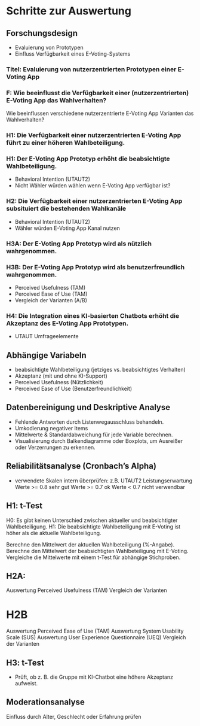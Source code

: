 # Schritte zur Auswertung

## Forschungsdesign
- Evaluierung von Prototypen
- Einfluss Verfügbarkeit eines E-Voting-Systems

### Titel: Evaluierung von nutzerzentrierten Prototypen einer E-Voting App

### F: Wie beeinflusst die Verfügbarkeit einer (nutzerzentrierten) E-Voting App das Wahlverhalten?
Wie beeinflussen verschiedene nutzerzentrierte E-Voting App Varianten das Wahlverhalten?

### H1: Die Verfügbarkeit einer nutzerzentrierten E-Voting App führt zu einer höheren Wahlbeteiligung.
### H1: Der E-Voting App Prototyp erhöht die beabsichtigte Wahlbeteiligung.
- Behavioral Intention (UTAUT2)
- Nicht Wähler würden wählen wenn E-Voting App verfügbar ist?

### H2: Die Verfügbarkeit einer nutzerzentrierten E-Voting App subsituiert die bestehenden Wahlkanäle
- Behavioral Intention (UTAUT2)
- Wähler würden E-Voting App Kanal nutzen

### H3A: Der E-Voting App Prototyp wird als nützlich wahrgenommen.
### H3B: Der E-Voting App Prototyp wird als benutzerfreundlich wahrgenommen.
- Perceived Usefulness (TAM)
- Perceived Ease of Use (TAM)
- Vergleich der Varianten (A/B)

### H4: Die Integration eines KI-basierten Chatbots erhöht die Akzeptanz des E-Voting App Prototypen.
- UTAUT Umfrageelemente

## Abhängige Variabeln
- beabsichtigte Wahlbeteiligung (jetziges vs. beabsichtigtes Verhalten)
- Akzeptanz (mit und ohne KI-Support)
- Perceived Usefulness (Nützlichkeit)
- Perceived Ease of Use (Benutzerfreundlichkeit)

## Datenbereinigung und Deskriptive Analyse
- Fehlende Antworten durch Listenwegausschluss behandeln.
- Umkodierung negativer Items
- Mittelwerte & Standardabweichung für jede Variable berechnen.
- Visualisierung durch Balkendiagramme oder Boxplots, um Ausreißer oder Verzerrungen zu erkennen.

## Reliabilitätsanalyse (Cronbach’s Alpha)
- verwendete Skalen intern überprüfen:
z.B. UTAUT2 Leistungserwartung
Werte >= 0.8 sehr gut
Werte >= 0.7 ok
Werte < 0.7 nicht verwendbar 

## H1: t-Test
H0: Es gibt keinen Unterschied zwischen aktueller und beabsichtigter Wahlbeteiligung.
H1: Die beabsichtigte Wahlbeteiligung mit E-Voting ist höher als die aktuelle Wahlbeteiligung.

Berechne den Mittelwert der aktuellen Wahlbeteiligung (%-Angabe).
Berechne den Mittelwert der beabsichtigten Wahlbeteiligung mit E-Voting.
Vergleiche die Mittelwerte mit einem t-Test für abhängige Stichproben.

## H2A: 
Auswertung Perceived Usefulness (TAM)
Vergleich der Varianten

# H2B
Auswertung Perceived Ease of Use (TAM)
Auswertung System Usability Scale (SUS)
Auswertung User Experience Questionnaire (UEQ)
Vergleich der Varianten

## H3: t-Test
- Prüft, ob z. B. die Gruppe mit KI-Chatbot eine höhere Akzeptanz aufweist.

## Moderationsanalyse
Einfluss durch Alter, Geschlecht oder Erfahrung prüfen